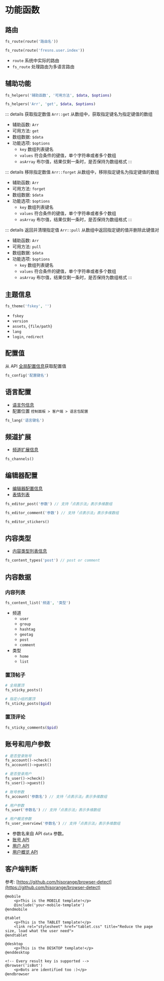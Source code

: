 # 功能函数

## 路由

```php
fs_route(route('路由名'))

fs_route(route('fresns.user.index'))
```

- `route` 系统中实际的路由
- `fs_route` 处理路由为多语言路由

## 辅助功能

```php
fs_helpers('辅助函数', '可用方法', $data, $options)

fs_helpers('Arr', 'get', $data, $options)
```

::: details 获取指定数值 `Arr::get`
从数组中，获取指定键名为指定键值的数组

- 辅助函数: `Arr`
- 可用方法: `get`
- 数组数据: `$data`
- 功能选项: `$options`
    - `key` 数组列表键名
    - `values` 符合条件的键值，单个字符串或者多个数组
    - `asArray` 布尔值，结果仅剩一条时，是否保持为数组格式
:::

::: details 移除指定数值 `Arr::forget`
从数组中，移除指定键名为指定键值的数组

- 辅助函数: `Arr`
- 可用方法: `forget`
- 数组数据: `$data`
- 功能选项: `$options`
    - `key` 数组列表键名
    - `values` 符合条件的键值，单个字符串或者多个数组
    - `asArray` 布尔值，结果仅剩一条时，是否保持为数组格式
:::

::: details 返回并清理指定值 `Arr::pull`
从数组中返回指定键的值并删除此键值对

- 辅助函数: `Arr`
- 可用方法: `pull`
- 数组数据: `$data`
- 功能选项: `$options`
    - `key` 数组列表键名
    - `values` 符合条件的键值，单个字符串或者多个数组
    - `asArray` 布尔值，结果仅剩一条时，是否保持为数组格式
:::

## 主题信息

```php
fs_theme('fskey', '')
```

- `fskey`
- `version`
- `assets`, `{file/path}`
- `lang`
- `login`, `redirect`

## 配置值

从 API [全局配置信息](../../reference/configs.md)获取配置值

```php
fs_config('配置键名')
```

## 语言配置

- [语言包信息](../../reference/language-pack.md)
- 配置位置 `控制面板 > 客户端 > 语言包配置`

```php
fs_lang('语言键名')
```

## 频道扩展

- [频道扩展信息](../../api/global/channels.md)

```php
fs_channels()
```

## 编辑器配置

- [编辑器配置信息](../../api/editor/configs.md)
- [表情列表](../../api/global/stickers.md)

```php
fs_editor_post('参数') // 支持「点表示法」表示多维数组

fs_editor_comment('参数') // 支持「点表示法」表示多维数组

fs_editor_stickers()
```

## 内容类型

- [内容类型列表信息](../../api/global/content-types.md)

```php
fs_content_types('post') // post or comment
```

## 内容数据

### 内容列表

```php
fs_content_list('频道', '类型')
```

- 频道
    - `user`
    - `group`
    - `hashtag`
    - `geotag`
    - `post`
    - `comment`
- 类型
    - `home`
    - `list`

### 置顶帖子

```php
# 全局置顶
fs_sticky_posts()

# 指定小组的置顶
fs_sticky_posts($gid)
```

### 置顶评论

```php
fs_sticky_comments($pid)
```

## 账号和用户参数

```php
# 是否登录账号
fs_account()->check()
fs_account()->guest()

# 是否登录用户
fs_user()->check()
fs_user()->guest()
```

```php
# 账号参数
fs_account('参数名') // 支持「点表示法」表示多维数组

# 用户参数
fs_user('参数名') // 支持「点表示法」表示多维数组

# 用户概览参数
fs_user_overview('参数名') // 支持「点表示法」表示多维数组
```

- 参数名来自 API `data` 参数。
- [账号 API](../../api/account/detail.md)
- [用户 API](../../api/user/detail.md)
- [用户概览 API](../../api/user/overview.md)

## 客户端判断

参考: [https://github.com/hisorange/browser-detect](https://github.com/hisorange/browser-detect)

```blade
@mobile
    <p>This is the MOBILE template!</p>
    @include('your-mobile-template')
@endmobile

@tablet
    <p>This is the TABLET template!</p>
    <link rel="stylesheet" href="tablet.css" title="Reduce the page size, load what the user need">
@endtablet

@desktop
    <p>This is the DESKTOP template!</p>
@enddesktop

<!-- Every result key is supported -->
@browser('isBot')
    <p>Bots are identified too :)</p>
@endbrowser
```
